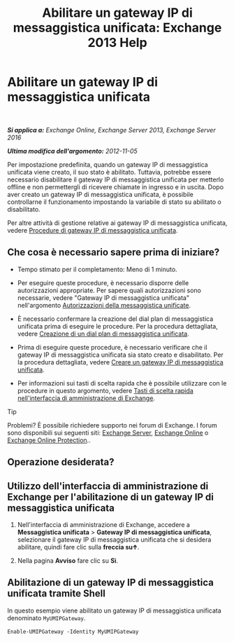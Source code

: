 ﻿---
title: 'Abilitare un gateway IP di messaggistica unificata: Exchange 2013 Help'
TOCTitle: Abilitare un gateway IP di messaggistica unificata
ms:assetid: 2706ae06-c45d-41b7-abbe-378a9fca104a
ms:mtpsurl: https://technet.microsoft.com/it-it/library/Aa996857(v=EXCHG.150)
ms:contentKeyID: 50480278
ms.date: 05/22/2018
mtps_version: v=EXCHG.150
ms.translationtype: MT
---

# Abilitare un gateway IP di messaggistica unificata

 

_**Si applica a:** Exchange Online, Exchange Server 2013, Exchange Server 2016_

_**Ultima modifica dell'argomento:** 2012-11-05_

Per impostazione predefinita, quando un gateway IP di messaggistica unificata viene creato, il suo stato è abilitato. Tuttavia, potrebbe essere necessario disabilitare il gateway IP di messaggistica unificata per metterlo offline e non permettergli di ricevere chiamate in ingresso e in uscita. Dopo aver creato un gateway IP di messaggistica unificata, è possibile controllarne il funzionamento impostando la variabile di stato su abilitato o disabilitato.

Per altre attività di gestione relative ai gateway IP di messaggistica unificata, vedere [Procedure di gateway IP di messaggistica unificata](um-ip-gateway-procedures-exchange-2013-help.md).

## Che cosa è necessario sapere prima di iniziare?

  - Tempo stimato per il completamento: Meno di 1 minuto.

  - Per eseguire queste procedure, è necessario disporre delle autorizzazioni appropriate. Per sapere quali autorizzazioni sono necessarie, vedere "Gateway IP di messaggistica unificata" nell'argomento [Autorizzazioni della messaggistica unificate](unified-messaging-permissions-exchange-2013-help.md).

  - È necessario confermare la creazione del dial plan di messaggistica unificata prima di eseguire le procedure. Per la procedura dettagliata, vedere [Creazione di un dial plan di messaggistica unificata](https://docs.microsoft.com/it-it/exchange/voice-mail-unified-messaging/connect-voice-mail-system/create-um-dial-plan).

  - Prima di eseguire queste procedure, è necessario verificare che il gateway IP di messaggistica unificata sia stato creato e disabilitato. Per la procedura dettagliata, vedere [Creare un gateway IP di messaggistica unificata](create-a-um-ip-gateway-exchange-2013-help.md).

  - Per informazioni sui tasti di scelta rapida che è possibile utilizzare con le procedure in questo argomento, vedere [Tasti di scelta rapida nell'interfaccia di amministrazione di Exchange](keyboard-shortcuts-in-the-exchange-admin-center-exchange-online-protection-help.md).


> [!TIP]
> Problemi? È possibile richiedere supporto nei forum di Exchange. I forum sono disponibili sui seguenti siti: <A href="https://go.microsoft.com/fwlink/p/?linkid=60612">Exchange Server</A>, <A href="https://go.microsoft.com/fwlink/p/?linkid=267542">Exchange Online</A> o <A href="https://go.microsoft.com/fwlink/p/?linkid=285351">Exchange Online Protection</A>..



## Operazione desiderata?

## Utilizzo dell'interfaccia di amministrazione di Exchange per l'abilitazione di un gateway IP di messaggistica unificata

1.  Nell'interfaccia di amministrazione di Exchange, accedere a **Messaggistica unificata** \> **Gateway IP di messaggistica unificata**, selezionare il gateway IP di messaggistica unificata che si desidera abilitare, quindi fare clic sulla **freccia su**![Icona Freccia in su](images/JJ150576.1732c727-328b-4a1a-b84d-6d7252c7dcab(EXCHG.150).gif "Icona Freccia in su").

2.  Nella pagina **Avviso** fare clic su **Sì**.

## Abilitazione di un gateway IP di messaggistica unificata tramite Shell

In questo esempio viene abilitato un gateway IP di messaggistica unificata denominato `MyUMIPGateway`.

    Enable-UMIPGateway -Identity MyUMIPGateway

